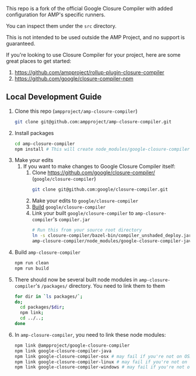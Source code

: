This repo is a fork of the official Google Closure Compiler with added configuration for AMP's specific runners.

You can inspect them under the `src` directory.

This is not intended to be used outside the AMP Project, and no support is guaranteed.

If you're looking to use Closure Compiler for your project, here are some great places to get started:

1. https://github.com/ampproject/rollup-plugin-closure-compiler
2. https://github.com/google/closure-compiler-npm

## Local Development Guide

1. Clone this repo (`ampproject/amp-closure-compiler`)
    ```sh
    git clone git@github.com:ampproject/amp-closure-compiler.git
    ```
1. Install packages
    ```sh
    cd amp-closure-compiler
    npm install # This will create node_modules/google-closure-compiler-java/compiler.jar
    ```
1. Make your edits
   1. If you want to make changes to Google Closure Compiler itself:
      1. Clone https://github.com/google/closure-compiler/ (`google/closure-compiler`)
          ```sh
          git clone git@github.com:google/closure-compiler.git
          ```
      1. Make your edits to `google/closure-compiler`
      1. [Build](https://github.com/google/closure-compiler/#using-bazel) `google/closure-compiler`
      1. Link your built `google/closure-compiler` to `amp-closure-compiler`'s `compiler.jar`
          ```sh
          # Run this from your source root directory
          ln -s closure-compiler/bazel-bin/compiler_unshaded_deploy.jar \
          amp-closure-compiler/node_modules/google-closure-compiler-java/compiler.jar
          ```
1. Build `amp-closure-compiler`
    ```sh
    npm run clean
    npm run build
    ```
1. There should now be several built node modules in `amp-closure-compiler`'s `/packages/` directory. You need to link them to them
    ```sh
    for dir in `ls packages/`;
    do;
      cd packages/$dir;
      npm link;
      cd ../..;
    done
    ```
1. In `amp-closure-compiler`, you need to link these node modules:
    ```sh
    npm link @ampproject/google-closure-compiler
    npm link google-closure-compiler-java
    npm link google-closure-compiler-osx # may fail if you're not on OSX
    npm link google-closure-compiler-linux # may fail if you're not on Linux
    npm link google-closure-compiler-windows # may fail if you're not on Windows
    ```
